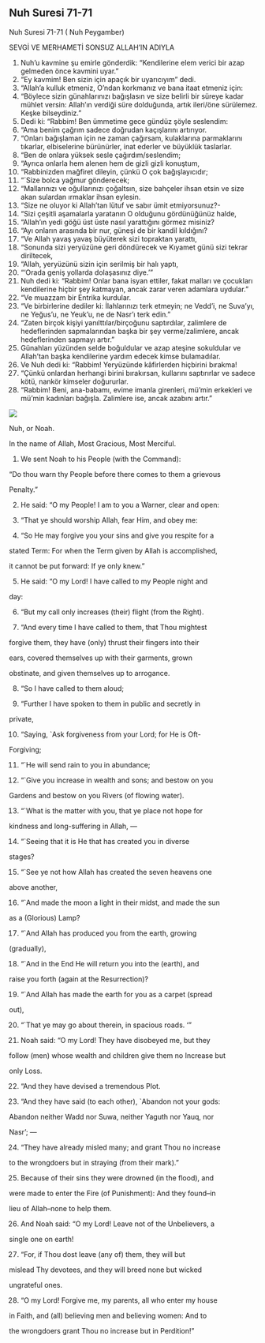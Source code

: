 
## Nuh Suresi 71-71

Nuh Suresi 71-71 ( Nuh Peygamber)

SEVGİ VE MERHAMETİ SONSUZ ALLAH’IN ADIYLA

1. Nuh’u kavmine şu emirle gönderdik: “Kendilerine elem verici bir azap gelmeden önce kavmini uyar.”
2. “Ey kavmim! Ben sizin için apaçık bir uyarıcıyım” dedi.
3. “Allah’a kulluk etmeniz, O’ndan korkmanız ve bana itaat etmeniz için:
4. “Böylece sizin günahlarınızı bağışlasın ve size belirli bir süreye kadar mühlet versin: Allah’ın verdiği süre dolduğunda, artık ileri/öne sürülemez. Keşke bilseydiniz.”
5. Dedi ki: “Rabbim! Ben ümmetime gece gündüz şöyle seslendim:
6. “Ama benim çağrım sadece doğrudan kaçışlarını artırıyor.
7. “Onları bağışlaman için ne zaman çağırsam, kulaklarına parmaklarını tıkarlar, elbiselerine bürünürler, inat ederler ve büyüklük taslarlar.
8. “Ben de onlara yüksek sesle çağırdım/seslendim;
9. “Ayrıca onlarla hem alenen hem de gizli gizli konuştum,
10. “Rabbinizden mağfiret dileyin, çünkü O çok bağışlayıcıdır;
11. “´Size bolca yağmur gönderecek;
12. “Mallarınızı ve oğullarınızı çoğaltsın, size bahçeler ihsan etsin ve size akan sulardan ırmaklar ihsan eylesin.
13. “Size ne oluyor ki Allah’tan lütuf ve sabır ümit etmiyorsunuz?-
14. “Sizi çeşitli aşamalarla yaratanın O olduğunu gördünüğünüz halde,
15. “Allah’ın yedi göğü üst üste nasıl yarattığını görmez misiniz?
16. “Ayı onların arasında bir nur, güneşi de bir kandil kıldığını?
17. “Ve Allah yavaş yavaş büyüterek sizi topraktan yarattı,
18. “Sonunda sizi yeryüzüne geri döndürecek ve Kıyamet günü sizi tekrar diriltecek,
19. “Allah, yeryüzünü sizin için serilmiş bir halı yaptı,
20. “‘Orada geniş yollarda dolaşasınız diye.’”
21. Nuh dedi ki: “Rabbim! Onlar bana isyan ettiler, fakat malları ve çocukları kendilerine hiçbir şey katmayan, ancak zarar veren adamlara uydular.”
22. “Ve muazzam bir Entrika kurdular.
23. “Ve birbirlerine dediler ki: İlahlarınızı terk etmeyin; ne Vedd’i, ne Suva’yı, ne Yeğus’u, ne Yeuk’u, ne de Nasr’ı terk edin.”
24. “Zaten birçok kişiyi yanılttılar/birçoğunu saptırdılar, zalimlere de hedeflerinden sapmalarından başka bir şey verme/zalimlere, ancak hedeflerinden sapmayı artır.”
25. Günahları yüzünden selde boğuldular ve azap ateşine sokuldular ve Allah’tan başka kendilerine yardım edecek kimse bulamadılar.
26. Ve Nuh dedi ki: “Rabbim! Yeryüzünde kâfirlerden hiçbirini bırakma!
27. “Çünkü onlardan herhangi birini bırakırsan, kullarını saptırırlar ve sadece kötü, nankör kimseler doğururlar.
28. “Rabbim! Beni, ana-babamı, evime imanla girenleri, mü’min erkekleri ve mü’min kadınları bağışla. Zalimlere ise, ancak azabını artır.”

[![](https://blogger.googleusercontent.com/img/b/R29vZ2xl/AVvXsEjbsw3lVDtw5bV7iFgY0qLqwqPjzuaCLM5m6JiAvyUjhLOXEQvSDCqcuGlLIdhVtxVcpI4XHFxkt6STAp2840M0xzdjI9gu3TEp3_4y7NE1cWVvl0Vosw4mSXEUlIWhkI9jIi1uA8PXpaKc4Km4Oq8BZ2w-fUf9cQeV8C9ggvwHCOdMtBvoT9TSCiGH2-t6/s320/div12.png)](https://www.blogger.com/blog/post/edit/5724704568349331251/4368596991689363260#)

Nuh, or Noah. 

In the name of Allah, Most Gracious, Most Merciful. 

1. We sent Noah to his People (with the Command):

“Do thou warn thy People before there comes to them a grievous

Penalty.”

2. He said: “O my People! I am to you a Warner, clear and open:

3. “That ye should worship Allah, fear Him, and obey me:

4. “So He may forgive you your sins and give you respite for a

stated Term: For when the Term given by Allah is accomplished,

it cannot be put forward: If ye only knew.”

5. He said: “O my Lord! I have called to my People night and

day:

6. “But my call only increases (their) flight (from the Right).

7. “And every time I have called to them, that Thou mightest

forgive them, they have (only) thrust their fingers into their

ears, covered themselves up with their garments, grown

obstinate, and given themselves up to arrogance.

8. “So I have called to them aloud;

9. “Further I have spoken to them in public and secretly in

private,

10. “Saying, `Ask forgiveness from your Lord; for He is Oft-

Forgiving;

11. “`He will send rain to you in abundance;

12. “`Give you increase in wealth and sons; and bestow on you

Gardens and bestow on you Rivers (of flowing water).

13. “`What is the matter with you, that ye place not hope for

kindness and long-suffering in Allah, —

14. “`Seeing that it is He that has created you in diverse

stages?

15. “`See ye not how Allah has created the seven heavens one

above another,

16. “`And made the moon a light in their midst, and made the sun

as a (Glorious) Lamp?

17. “`And Allah has produced you from the earth, growing

(gradually),

18. “`And in the End He will return you into the (earth), and

raise you forth (again at the Resurrection)?

19. “`And Allah has made the earth for you as a carpet (spread

out),

20. “`That ye may go about therein, in spacious roads. ‘”

21. Noah said: “O my Lord! They have disobeyed me, but they

follow (men) whose wealth and children give them no Increase but

only Loss.

22. “And they have devised a tremendous Plot.

23. “And they have said (to each other), `Abandon not your gods:

Abandon neither Wadd nor Suwa, neither Yaguth nor Yauq, nor

Nasr’; —

24. “They have already misled many; and grant Thou no increase

to the wrongdoers but in straying (from their mark).”

25. Because of their sins they were drowned (in the flood), and

were made to enter the Fire (of Punishment): And they found–in

lieu of Allah–none to help them.

26. And Noah said: “O my Lord! Leave not of the Unbelievers, a

single one on earth!

27. “For, if Thou dost leave (any of) them, they will but

mislead Thy devotees, and they will breed none but wicked

ungrateful ones.

28. “O my Lord! Forgive me, my parents, all who enter my house

in Faith, and (all) believing men and believing women: And to

the wrongdoers grant Thou no increase but in Perdition!”